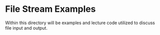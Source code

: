 # File Stream Examples
Within this directory will be examples and lecture code utilized to discuss file input and output.